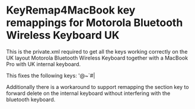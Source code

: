 KeyRemap4MacBook key remappings for Motorola Bluetooth Wireless Keyboard UK
===========================================================================

This is the private.xml required to get all the keys working correctly on the UK layout Motorola Bluetooth Wireless Keyboard together with a MacBook Pro with UK internal keyboard.

This fixes the following keys:
'@~`\#|

Additionally there is a workaround to support remapping the section key to forward delete on the internal keyboard without interfering with the bluetooth keyboard.
